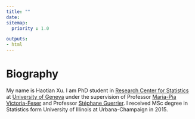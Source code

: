```yaml
---
title: ""
date:
sitemap:
  priority : 1.0

outputs:
- html
---
```


# Biography

My name is Haotian Xu. I am PhD student in [Research Center for Statistics](https://www.unige.ch/gsem/en/research/institutes/rcs/) at [University of Geneva](https://www.unige.ch/) under the supervision of Professor [Maria-Pia Victoria-Feser](https://www.unige.ch/gsem/en/research/faculty/all/maria-pia-victoria-feser/) and Professor [Stéphane Guerrier](https://stephaneguerrier.com/). I received MSc degree in Statistics form University of Illinois at Urbana-Champaign in 2015.